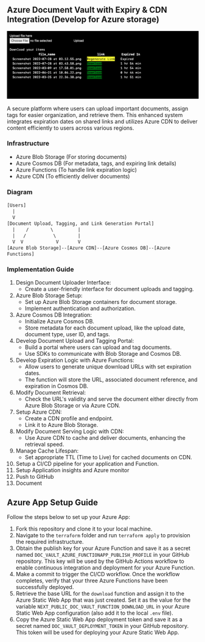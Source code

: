 ## Azure Document Vault with Expiry & CDN Integration (Develop for Azure storage)

<!-- show image from ./screenshot.png -->

![screenshot](screenshot.png)

A secure platform where users can upload important documents, assign tags for easier organization, and retrieve them. This enhanced system integrates expiration dates on shared links and utilizes Azure CDN to deliver content efficiently to users across various regions.

### Infrastructure

- Azure Blob Storage (For storing documents)
- Azure Cosmos DB (For metadata, tags, and expiring link details)
- Azure Functions (To handle link expiration logic)
- Azure CDN (To efficiently deliver documents)

### Diagram

```
[Users]
  |
  V
[Document Upload, Tagging, and Link Generation Portal]
  |    /        \         |
  |   /          \        |
  V  V            V       V
[Azure Blob Storage]--[Azure CDN]--[Azure Cosmos DB]--[Azure Functions]
```

### Implementation Guide

1.  Design Document Uploader Interface:
    - Create a user-friendly interface for document uploads and tagging.
2.  Azure Blob Storage Setup:
    - Set up Azure Blob Storage containers for document storage.
    - Implement authentication and authorization.
3.  Azure Cosmos DB Integration:
    - Initialize Azure Cosmos DB.
    - Store metadata for each document upload, like the upload date, document type, user ID, and tags.
4.  Develop Document Upload and Tagging Portal:
    - Build a portal where users can upload and tag documents.
    - Use SDKs to communicate with Blob Storage and Cosmos DB.
5.  Develop Expiration Logic with Azure Functions:
    - Allow users to generate unique download URLs with set expiration dates.
    - The function will store the URL, associated document reference, and expiration in Cosmos DB.
6.  Modify Document Retrieval:
    - Check the URL's validity and serve the document either directly from Azure Blob Storage or via Azure CDN.
7.  Setup Azure CDN:
    - Create a CDN profile and endpoint.
    - Link it to Azure Blob Storage.
8.  Modify Document Serving Logic with CDN:
    - Use Azure CDN to cache and deliver documents, enhancing the retrieval speed.
9.  Manage Cache Lifespan:
    - Set appropriate TTL (Time to Live) for cached documents on CDN.
10. Setup a CI/CD pipeline for your application and Function.
11. Setup Application insights and Azure monitor
12. Push to GitHub
13. Document

## Azure App Setup Guide

Follow the steps below to set up your Azure App:

1. Fork this repository and clone it to your local machine.
2. Navigate to the `terraform` folder and run `terraform apply` to provision the required infrastructure.
3. Obtain the publish key for your Azure Function and save it as a secret named `DOC_VAULT_AZURE_FUNCTIONAPP_PUBLISH_PROFILE` in your GitHub repository. This key will be used by the GitHub Actions workflow to enable continuous integration and deployment for your Azure Function.
4. Make a commit to trigger the CI/CD workflow. Once the workflow completes, verify that your three Azure Functions have been successfully deployed.
5. Retrieve the base URL for the `download` function and assign it to the Azure Static Web App that was just created. Set it as the value for the variable `NEXT_PUBLIC_DOC_VAULT_FUNCTION_DOWNLOAD_URL` in your Azure Static Web App configuration (also add it to the local `.env` file).
6. Copy the Azure Static Web App deployment token and save it as a secret named `DOC_VAULT_DEPLOYMENT_TOKEN` in your GitHub repository. This token will be used for deploying your Azure Static Web App.
